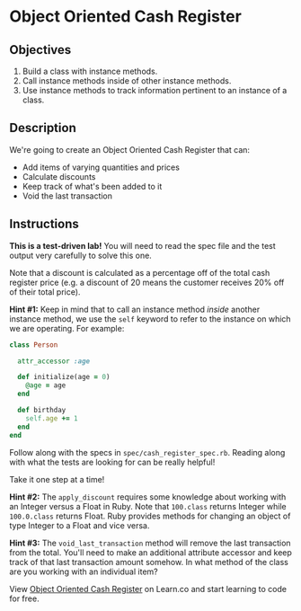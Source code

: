 # Object Oriented Cash Register

## Objectives

1. Build a class with instance methods.
2. Call instance methods inside of other instance methods.
3. Use instance methods to track information pertinent to an instance of a class.

## Description

We're going to create an Object Oriented Cash Register that can:

- Add items of varying quantities and prices
- Calculate discounts
- Keep track of what's been added to it
- Void the last transaction

## Instructions

**This is a test-driven lab!** You will need to read the spec file and the test output very carefully to solve this one.

Note that a discount is calculated as a percentage off of the total cash register price (e.g. a discount of 20 means the customer receives 20% off of their total price).

**Hint #1:** Keep in mind that to call an instance method _inside_ another instance method, we use the `self` keyword to refer to the instance on which we are operating. For example:

```ruby
class Person

  attr_accessor :age

  def initialize(age = 0)
    @age = age
  end

  def birthday
    self.age += 1
  end
end
```

Follow along with the specs in `spec/cash_register_spec.rb`. Reading along with what the tests are looking for can be really helpful!

Take it one step at a time!

**Hint #2:** The `apply_discount` requires some knowledge about working with an Integer versus a Float in Ruby. Note that `100.class` returns Integer while `100.0.class` returns Float. Ruby provides methods for changing an object of type Integer to a Float and vice versa.

**Hint #3:** The `void_last_transaction` method will remove the last transaction from the total. You'll need to make an additional attribute accessor and keep track of that last transaction amount somehow. In what method of the class are you working with an individual item?

<p data-visibility='hidden'>View <a href='https://learn.co/lessons/oo-cash-register' title='Object Oriented Cash Register'>Object Oriented Cash Register</a> on Learn.co and start learning to code for free.</p>
